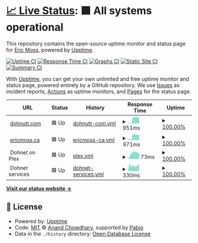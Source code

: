 # [📈 Live Status](https://status.dohnutt.com): <!--live status--> **🟩 All systems operational**

This repository contains the open-source uptime monitor and status page for [Eric Moss](https://dohnutt.com), powered by [Upptime](https://github.com/upptime/upptime).

[![Uptime CI](https://github.com/dohnutt/upptime/workflows/Uptime%20CI/badge.svg)](https://github.com/dohnutt/upptime/actions?query=workflow%3A%22Uptime+CI%22)
[![Response Time CI](https://github.com/dohnutt/upptime/workflows/Response%20Time%20CI/badge.svg)](https://github.com/dohnutt/upptime/actions?query=workflow%3A%22Response+Time+CI%22)
[![Graphs CI](https://github.com/dohnutt/upptime/workflows/Graphs%20CI/badge.svg)](https://github.com/dohnutt/upptime/actions?query=workflow%3A%22Graphs+CI%22)
[![Static Site CI](https://github.com/dohnutt/upptime/workflows/Static%20Site%20CI/badge.svg)](https://github.com/dohnutt/upptime/actions?query=workflow%3A%22Static+Site+CI%22)
[![Summary CI](https://github.com/dohnutt/upptime/workflows/Summary%20CI/badge.svg)](https://github.com/dohnutt/upptime/actions?query=workflow%3A%22Summary+CI%22)

With [Upptime](https://upptime.js.org), you can get your own unlimited and free uptime monitor and status page, powered entirely by a GitHub repository. We use [Issues](https://github.com/dohnutt/upptime/issues) as incident reports, [Actions](https://github.com/dohnutt/upptime/actions) as uptime monitors, and [Pages](https://status.dohnutt.com) for the status page.

<!--start: status pages-->
<!-- This summary is generated by Upptime (https://github.com/upptime/upptime) -->
<!-- Do not edit this manually, your changes will be overwritten -->
<!-- prettier-ignore -->
| URL | Status | History | Response Time | Uptime |
| --- | ------ | ------- | ------------- | ------ |
| <img alt="" src="https://icons.duckduckgo.com/ip3/dohnutt.com.ico" height="13"> [dohnutt.com](https://dohnutt.com) | 🟩 Up | [dohnutt-com.yml](https://github.com/dohnutt/upptime/commits/HEAD/history/dohnutt-com.yml) | <details><summary><img alt="Response time graph" src="./graphs/dohnutt-com/response-time-week.png" height="20"> 951ms</summary><br><a href="https://status.dohnutt.com/history/dohnutt-com"><img alt="Response time 951" src="https://img.shields.io/endpoint?url=https%3A%2F%2Fraw.githubusercontent.com%2Fdohnutt%2Fupptime%2FHEAD%2Fapi%2Fdohnutt-com%2Fresponse-time.json"></a><br><a href="https://status.dohnutt.com/history/dohnutt-com"><img alt="24-hour response time 1556" src="https://img.shields.io/endpoint?url=https%3A%2F%2Fraw.githubusercontent.com%2Fdohnutt%2Fupptime%2FHEAD%2Fapi%2Fdohnutt-com%2Fresponse-time-day.json"></a><br><a href="https://status.dohnutt.com/history/dohnutt-com"><img alt="7-day response time 951" src="https://img.shields.io/endpoint?url=https%3A%2F%2Fraw.githubusercontent.com%2Fdohnutt%2Fupptime%2FHEAD%2Fapi%2Fdohnutt-com%2Fresponse-time-week.json"></a><br><a href="https://status.dohnutt.com/history/dohnutt-com"><img alt="30-day response time 951" src="https://img.shields.io/endpoint?url=https%3A%2F%2Fraw.githubusercontent.com%2Fdohnutt%2Fupptime%2FHEAD%2Fapi%2Fdohnutt-com%2Fresponse-time-month.json"></a><br><a href="https://status.dohnutt.com/history/dohnutt-com"><img alt="1-year response time 951" src="https://img.shields.io/endpoint?url=https%3A%2F%2Fraw.githubusercontent.com%2Fdohnutt%2Fupptime%2FHEAD%2Fapi%2Fdohnutt-com%2Fresponse-time-year.json"></a></details> | <details><summary><a href="https://status.dohnutt.com/history/dohnutt-com">100.00%</a></summary><a href="https://status.dohnutt.com/history/dohnutt-com"><img alt="All-time uptime 100.00%" src="https://img.shields.io/endpoint?url=https%3A%2F%2Fraw.githubusercontent.com%2Fdohnutt%2Fupptime%2FHEAD%2Fapi%2Fdohnutt-com%2Fuptime.json"></a><br><a href="https://status.dohnutt.com/history/dohnutt-com"><img alt="24-hour uptime 100.00%" src="https://img.shields.io/endpoint?url=https%3A%2F%2Fraw.githubusercontent.com%2Fdohnutt%2Fupptime%2FHEAD%2Fapi%2Fdohnutt-com%2Fuptime-day.json"></a><br><a href="https://status.dohnutt.com/history/dohnutt-com"><img alt="7-day uptime 100.00%" src="https://img.shields.io/endpoint?url=https%3A%2F%2Fraw.githubusercontent.com%2Fdohnutt%2Fupptime%2FHEAD%2Fapi%2Fdohnutt-com%2Fuptime-week.json"></a><br><a href="https://status.dohnutt.com/history/dohnutt-com"><img alt="30-day uptime 100.00%" src="https://img.shields.io/endpoint?url=https%3A%2F%2Fraw.githubusercontent.com%2Fdohnutt%2Fupptime%2FHEAD%2Fapi%2Fdohnutt-com%2Fuptime-month.json"></a><br><a href="https://status.dohnutt.com/history/dohnutt-com"><img alt="1-year uptime 100.00%" src="https://img.shields.io/endpoint?url=https%3A%2F%2Fraw.githubusercontent.com%2Fdohnutt%2Fupptime%2FHEAD%2Fapi%2Fdohnutt-com%2Fuptime-year.json"></a></details>
| <img alt="" src="https://icons.duckduckgo.com/ip3/ericmoss.ca.ico" height="13"> [ericmoss.ca](https://ericmoss.ca) | 🟩 Up | [ericmoss-ca.yml](https://github.com/dohnutt/upptime/commits/HEAD/history/ericmoss-ca.yml) | <details><summary><img alt="Response time graph" src="./graphs/ericmoss-ca/response-time-week.png" height="20"> 971ms</summary><br><a href="https://status.dohnutt.com/history/ericmoss-ca"><img alt="Response time 971" src="https://img.shields.io/endpoint?url=https%3A%2F%2Fraw.githubusercontent.com%2Fdohnutt%2Fupptime%2FHEAD%2Fapi%2Fericmoss-ca%2Fresponse-time.json"></a><br><a href="https://status.dohnutt.com/history/ericmoss-ca"><img alt="24-hour response time 1394" src="https://img.shields.io/endpoint?url=https%3A%2F%2Fraw.githubusercontent.com%2Fdohnutt%2Fupptime%2FHEAD%2Fapi%2Fericmoss-ca%2Fresponse-time-day.json"></a><br><a href="https://status.dohnutt.com/history/ericmoss-ca"><img alt="7-day response time 971" src="https://img.shields.io/endpoint?url=https%3A%2F%2Fraw.githubusercontent.com%2Fdohnutt%2Fupptime%2FHEAD%2Fapi%2Fericmoss-ca%2Fresponse-time-week.json"></a><br><a href="https://status.dohnutt.com/history/ericmoss-ca"><img alt="30-day response time 971" src="https://img.shields.io/endpoint?url=https%3A%2F%2Fraw.githubusercontent.com%2Fdohnutt%2Fupptime%2FHEAD%2Fapi%2Fericmoss-ca%2Fresponse-time-month.json"></a><br><a href="https://status.dohnutt.com/history/ericmoss-ca"><img alt="1-year response time 971" src="https://img.shields.io/endpoint?url=https%3A%2F%2Fraw.githubusercontent.com%2Fdohnutt%2Fupptime%2FHEAD%2Fapi%2Fericmoss-ca%2Fresponse-time-year.json"></a></details> | <details><summary><a href="https://status.dohnutt.com/history/ericmoss-ca">100.00%</a></summary><a href="https://status.dohnutt.com/history/ericmoss-ca"><img alt="All-time uptime 100.00%" src="https://img.shields.io/endpoint?url=https%3A%2F%2Fraw.githubusercontent.com%2Fdohnutt%2Fupptime%2FHEAD%2Fapi%2Fericmoss-ca%2Fuptime.json"></a><br><a href="https://status.dohnutt.com/history/ericmoss-ca"><img alt="24-hour uptime 100.00%" src="https://img.shields.io/endpoint?url=https%3A%2F%2Fraw.githubusercontent.com%2Fdohnutt%2Fupptime%2FHEAD%2Fapi%2Fericmoss-ca%2Fuptime-day.json"></a><br><a href="https://status.dohnutt.com/history/ericmoss-ca"><img alt="7-day uptime 100.00%" src="https://img.shields.io/endpoint?url=https%3A%2F%2Fraw.githubusercontent.com%2Fdohnutt%2Fupptime%2FHEAD%2Fapi%2Fericmoss-ca%2Fuptime-week.json"></a><br><a href="https://status.dohnutt.com/history/ericmoss-ca"><img alt="30-day uptime 100.00%" src="https://img.shields.io/endpoint?url=https%3A%2F%2Fraw.githubusercontent.com%2Fdohnutt%2Fupptime%2FHEAD%2Fapi%2Fericmoss-ca%2Fuptime-month.json"></a><br><a href="https://status.dohnutt.com/history/ericmoss-ca"><img alt="1-year uptime 100.00%" src="https://img.shields.io/endpoint?url=https%3A%2F%2Fraw.githubusercontent.com%2Fdohnutt%2Fupptime%2FHEAD%2Fapi%2Fericmoss-ca%2Fuptime-year.json"></a></details>
| <img alt="" src="https://icons.duckduckgo.com/ip3/null.ico" height="13"> Dohnet on Plex | 🟩 Up | [plex.yml](https://github.com/dohnutt/upptime/commits/HEAD/history/plex.yml) | <details><summary><img alt="Response time graph" src="./graphs/plex/response-time-week.png" height="20"> 73ms</summary><br><a href="https://status.dohnutt.com/history/plex"><img alt="Response time 73" src="https://img.shields.io/endpoint?url=https%3A%2F%2Fraw.githubusercontent.com%2Fdohnutt%2Fupptime%2FHEAD%2Fapi%2Fplex%2Fresponse-time.json"></a><br><a href="https://status.dohnutt.com/history/plex"><img alt="24-hour response time 67" src="https://img.shields.io/endpoint?url=https%3A%2F%2Fraw.githubusercontent.com%2Fdohnutt%2Fupptime%2FHEAD%2Fapi%2Fplex%2Fresponse-time-day.json"></a><br><a href="https://status.dohnutt.com/history/plex"><img alt="7-day response time 73" src="https://img.shields.io/endpoint?url=https%3A%2F%2Fraw.githubusercontent.com%2Fdohnutt%2Fupptime%2FHEAD%2Fapi%2Fplex%2Fresponse-time-week.json"></a><br><a href="https://status.dohnutt.com/history/plex"><img alt="30-day response time 73" src="https://img.shields.io/endpoint?url=https%3A%2F%2Fraw.githubusercontent.com%2Fdohnutt%2Fupptime%2FHEAD%2Fapi%2Fplex%2Fresponse-time-month.json"></a><br><a href="https://status.dohnutt.com/history/plex"><img alt="1-year response time 73" src="https://img.shields.io/endpoint?url=https%3A%2F%2Fraw.githubusercontent.com%2Fdohnutt%2Fupptime%2FHEAD%2Fapi%2Fplex%2Fresponse-time-year.json"></a></details> | <details><summary><a href="https://status.dohnutt.com/history/plex">100.00%</a></summary><a href="https://status.dohnutt.com/history/plex"><img alt="All-time uptime 100.00%" src="https://img.shields.io/endpoint?url=https%3A%2F%2Fraw.githubusercontent.com%2Fdohnutt%2Fupptime%2FHEAD%2Fapi%2Fplex%2Fuptime.json"></a><br><a href="https://status.dohnutt.com/history/plex"><img alt="24-hour uptime 100.00%" src="https://img.shields.io/endpoint?url=https%3A%2F%2Fraw.githubusercontent.com%2Fdohnutt%2Fupptime%2FHEAD%2Fapi%2Fplex%2Fuptime-day.json"></a><br><a href="https://status.dohnutt.com/history/plex"><img alt="7-day uptime 100.00%" src="https://img.shields.io/endpoint?url=https%3A%2F%2Fraw.githubusercontent.com%2Fdohnutt%2Fupptime%2FHEAD%2Fapi%2Fplex%2Fuptime-week.json"></a><br><a href="https://status.dohnutt.com/history/plex"><img alt="30-day uptime 100.00%" src="https://img.shields.io/endpoint?url=https%3A%2F%2Fraw.githubusercontent.com%2Fdohnutt%2Fupptime%2FHEAD%2Fapi%2Fplex%2Fuptime-month.json"></a><br><a href="https://status.dohnutt.com/history/plex"><img alt="1-year uptime 100.00%" src="https://img.shields.io/endpoint?url=https%3A%2F%2Fraw.githubusercontent.com%2Fdohnutt%2Fupptime%2FHEAD%2Fapi%2Fplex%2Fuptime-year.json"></a></details>
| <img alt="" src="https://icons.duckduckgo.com/ip3/null.ico" height="13"> Dohnet services | 🟩 Up | [dohnet-services.yml](https://github.com/dohnutt/upptime/commits/HEAD/history/dohnet-services.yml) | <details><summary><img alt="Response time graph" src="./graphs/dohnet-services/response-time-week.png" height="20"> 330ms</summary><br><a href="https://status.dohnutt.com/history/dohnet-services"><img alt="Response time 330" src="https://img.shields.io/endpoint?url=https%3A%2F%2Fraw.githubusercontent.com%2Fdohnutt%2Fupptime%2FHEAD%2Fapi%2Fdohnet-services%2Fresponse-time.json"></a><br><a href="https://status.dohnutt.com/history/dohnet-services"><img alt="24-hour response time 410" src="https://img.shields.io/endpoint?url=https%3A%2F%2Fraw.githubusercontent.com%2Fdohnutt%2Fupptime%2FHEAD%2Fapi%2Fdohnet-services%2Fresponse-time-day.json"></a><br><a href="https://status.dohnutt.com/history/dohnet-services"><img alt="7-day response time 330" src="https://img.shields.io/endpoint?url=https%3A%2F%2Fraw.githubusercontent.com%2Fdohnutt%2Fupptime%2FHEAD%2Fapi%2Fdohnet-services%2Fresponse-time-week.json"></a><br><a href="https://status.dohnutt.com/history/dohnet-services"><img alt="30-day response time 330" src="https://img.shields.io/endpoint?url=https%3A%2F%2Fraw.githubusercontent.com%2Fdohnutt%2Fupptime%2FHEAD%2Fapi%2Fdohnet-services%2Fresponse-time-month.json"></a><br><a href="https://status.dohnutt.com/history/dohnet-services"><img alt="1-year response time 330" src="https://img.shields.io/endpoint?url=https%3A%2F%2Fraw.githubusercontent.com%2Fdohnutt%2Fupptime%2FHEAD%2Fapi%2Fdohnet-services%2Fresponse-time-year.json"></a></details> | <details><summary><a href="https://status.dohnutt.com/history/dohnet-services">100.00%</a></summary><a href="https://status.dohnutt.com/history/dohnet-services"><img alt="All-time uptime 100.00%" src="https://img.shields.io/endpoint?url=https%3A%2F%2Fraw.githubusercontent.com%2Fdohnutt%2Fupptime%2FHEAD%2Fapi%2Fdohnet-services%2Fuptime.json"></a><br><a href="https://status.dohnutt.com/history/dohnet-services"><img alt="24-hour uptime 100.00%" src="https://img.shields.io/endpoint?url=https%3A%2F%2Fraw.githubusercontent.com%2Fdohnutt%2Fupptime%2FHEAD%2Fapi%2Fdohnet-services%2Fuptime-day.json"></a><br><a href="https://status.dohnutt.com/history/dohnet-services"><img alt="7-day uptime 100.00%" src="https://img.shields.io/endpoint?url=https%3A%2F%2Fraw.githubusercontent.com%2Fdohnutt%2Fupptime%2FHEAD%2Fapi%2Fdohnet-services%2Fuptime-week.json"></a><br><a href="https://status.dohnutt.com/history/dohnet-services"><img alt="30-day uptime 100.00%" src="https://img.shields.io/endpoint?url=https%3A%2F%2Fraw.githubusercontent.com%2Fdohnutt%2Fupptime%2FHEAD%2Fapi%2Fdohnet-services%2Fuptime-month.json"></a><br><a href="https://status.dohnutt.com/history/dohnet-services"><img alt="1-year uptime 100.00%" src="https://img.shields.io/endpoint?url=https%3A%2F%2Fraw.githubusercontent.com%2Fdohnutt%2Fupptime%2FHEAD%2Fapi%2Fdohnet-services%2Fuptime-year.json"></a></details>

<!--end: status pages-->

[**Visit our status website →**](https://status.dohnutt.com)

## 📄 License

- Powered by: [Upptime](https://github.com/upptime/upptime)
- Code: [MIT](./LICENSE) © [Anand Chowdhary](https://anandchowdhary.com), supported by [Pabio](https://pabio.com)
- Data in the `./history` directory: [Open Database License](https://opendatacommons.org/licenses/odbl/1-0/)
